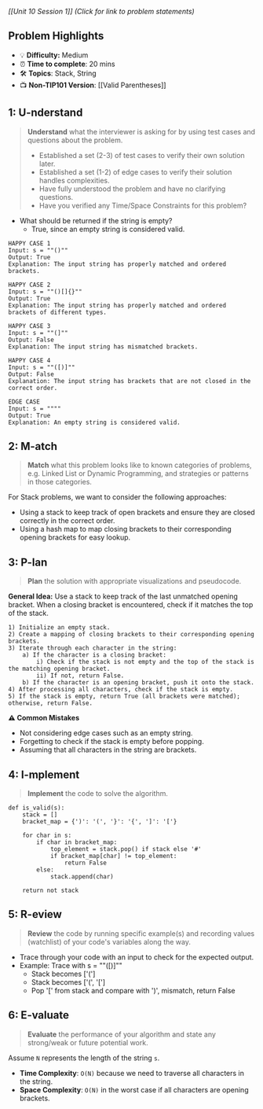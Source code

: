*[[Unit 10 Session 1]] (Click for link to problem statements)*

## Problem Highlights

* 💡 **Difficulty:** Medium
* ⏰ **Time to complete**: 20 mins
* 🛠️ **Topics**: Stack, String
* 📺 **Non-TIP101 Version**: [[Valid Parentheses]]
    
## 1: U-nderstand
 
> **Understand** what the interviewer is asking for by using test cases and questions about the problem.
> - Established a set (2-3) of test cases to verify their own solution later.
> - Established a set (1-2) of edge cases to verify their solution handles complexities.
> - Have fully understood the problem and have no clarifying questions.
> - Have you verified any Time/Space Constraints for this problem?

- What should be returned if the string is empty?
    - True, since an empty string is considered valid.

```
HAPPY CASE 1
Input: s = ""()""
Output: True
Explanation: The input string has properly matched and ordered brackets.

HAPPY CASE 2
Input: s = ""()[]{}""
Output: True
Explanation: The input string has properly matched and ordered brackets of different types.

HAPPY CASE 3
Input: s = ""(]""
Output: False
Explanation: The input string has mismatched brackets.

HAPPY CASE 4
Input: s = ""([)]""
Output: False
Explanation: The input string has brackets that are not closed in the correct order.

EDGE CASE
Input: s = """"
Output: True
Explanation: An empty string is considered valid.
```
    
## 2: M-atch

> **Match** what this problem looks like to known categories of problems, e.g. Linked List or Dynamic Programming, and strategies or patterns in those categories.

For Stack problems, we want to consider the following approaches:

- Using a stack to keep track of open brackets and ensure they are closed correctly in the correct order.
- Using a hash map to map closing brackets to their corresponding opening brackets for easy lookup.

## 3: P-lan

> **Plan** the solution with appropriate visualizations and pseudocode.

**General Idea:** Use a stack to keep track of the last unmatched opening bracket. When a closing bracket is encountered, check if it matches the top of the stack.

```
1) Initialize an empty stack.
2) Create a mapping of closing brackets to their corresponding opening brackets.
3) Iterate through each character in the string:
    a) If the character is a closing bracket:
        i) Check if the stack is not empty and the top of the stack is the matching opening bracket.
        ii) If not, return False.
    b) If the character is an opening bracket, push it onto the stack.
4) After processing all characters, check if the stack is empty.
5) If the stack is empty, return True (all brackets were matched); otherwise, return False.
```

**⚠️ Common Mistakes**

- Not considering edge cases such as an empty string.
- Forgetting to check if the stack is empty before popping.
- Assuming that all characters in the string are brackets.

## 4: I-mplement

> **Implement** the code to solve the algorithm.

```
def is_valid(s):
    stack = []
    bracket_map = {')': '(', '}': '{', ']': '['}
    
    for char in s:
        if char in bracket_map:
            top_element = stack.pop() if stack else '#'
            if bracket_map[char] != top_element:
                return False
        else:
            stack.append(char)
    
    return not stack
```
 
## 5: R-eview

> **Review** the code by running specific example(s) and recording values (watchlist) of your code's variables along the way.

- Trace through your code with an input to check for the expected output.
- Example: Trace with s = ""([)]""
    - Stack becomes ['(']
    - Stack becomes ['(', '[']
    - Pop '[' from stack and compare with ')', mismatch, return False

## 6: E-valuate

> **Evaluate** the performance of your algorithm and state any strong/weak or future potential work.

Assume `N` represents the length of the string `s`.

* **Time Complexity**: `O(N)` because we need to traverse all characters in the string.
* **Space Complexity**: `O(N)` in the worst case if all characters are opening brackets.